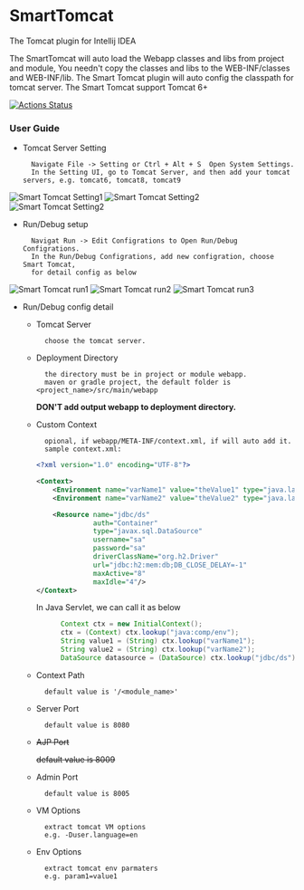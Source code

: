 # SmartTomcat
<!-- Plugin description -->
The Tomcat plugin for Intellij IDEA

The SmartTomcat will auto load the Webapp classes and libs from project and module, You needn't copy the classes and libs to the WEB-INF/classes and WEB-INF/lib.
The Smart Tomcat plugin will auto config the classpath for tomcat server.
The Smart Tomcat support Tomcat 6+
<!-- Plugin description end -->

[![Actions Status](https://github.com/zengkid/SmartTomcat/workflows/Java%20CI/badge.svg)](https://github.com/zengkid/SmartTomcat/actions)

### User Guide
* Tomcat Server Setting

        Navigate File -> Setting or Ctrl + Alt + S  Open System Settings.
        In the Setting UI, go to Tomcat Server, and then add your tomcat servers, e.g. tomcat6, tomcat8, tomcat9

![Smart Tomcat Setting1](https://raw.githubusercontent.com/zengkid/SmartTomcat/master/doc/setting1.png "Smart Tomcat")
![Smart Tomcat Setting2](https://raw.githubusercontent.com/zengkid/SmartTomcat/master/doc/setting2.png "Smart Tomcat")
![Smart Tomcat Setting2](https://raw.githubusercontent.com/zengkid/SmartTomcat/master/doc/setting3.png "Smart Tomcat")
  
* Run/Debug setup
        
        Navigat Run -> Edit Configrations to Open Run/Debug Configrations. 
        In the Run/Debug Configrations, add new configration, choose Smart Tomcat, 
        for detail config as below
        
![Smart Tomcat run1](https://raw.githubusercontent.com/zengkid/SmartTomcat/master/doc/run1.png "Smart Tomcat")
![Smart Tomcat run2](https://raw.githubusercontent.com/zengkid/SmartTomcat/master/doc/run2.png "Smart Tomcat")
![Smart Tomcat run3](https://raw.githubusercontent.com/zengkid/SmartTomcat/master/doc/run3.png "Smart Tomcat")
  
* Run/Debug config detail
    * Tomcat Server
        
            choose the tomcat server.
        
    * Deployment Directory
    
            the directory must be in project or module webapp. 
            maven or gradle project, the default folder is <project_name>/src/main/webapp
   
      **DON'T add output webapp to deployment directory.**
            
    * Custom Context
        
            opional, if webapp/META-INF/context.xml, if will auto add it.
            sample context.xml:    
        ```xml
        <?xml version="1.0" encoding="UTF-8"?>
        
        <Context>
            <Environment name="varName1" value="theValue1" type="java.lang.String" override="false"/>
            <Environment name="varName2" value="theValue2" type="java.lang.String" override="false"/>
        
            <Resource name="jdbc/ds"
                      auth="Container"
                      type="javax.sql.DataSource"
                      username="sa"
                      password="sa"
                      driverClassName="org.h2.Driver"
                      url="jdbc:h2:mem:db;DB_CLOSE_DELAY=-1"
                      maxActive="8"
                      maxIdle="4"/>
        </Context>
      ```
      In Java Servlet, we can call it as below     
       ```java      
             Context ctx = new InitialContext();
             ctx = (Context) ctx.lookup("java:comp/env");
             String value1 = (String) ctx.lookup("varName1");
             String value2 = (String) ctx.lookup("varName2");
             DataSource datasource = (DataSource) ctx.lookup("jdbc/ds");
         ```      
        
    * Context Path
    
            default value is '/<module_name>'
            
    * Server Port
            
            default value is 8080
            
    * ~~AJP Port~~
    
         ~~default value is 8009~~
    
    * Admin Port
    
            default value is 8005
            
    * VM Options
    
            extract tomcat VM options
            e.g. -Duser.language=en
    
    * Env Options
        
            extract tomcat env parmaters
            e.g. param1=value1
